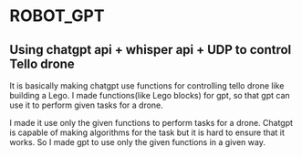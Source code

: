 # ROBOT_GPT

 ## Using chatgpt api + whisper api + UDP to control Tello drone
 
 It is basically making chatgpt use functions for controlling tello drone like  building a Lego. I made functions(like Lego blocks) for gpt, so that gpt can use it to perform given tasks for a drone.
 
  I made it use only the given functions to perform tasks for a drone. Chatgpt is capable of making algorithms for the task but it is hard to ensure that it works. So I made gpt to use only the given functions in a given way.
